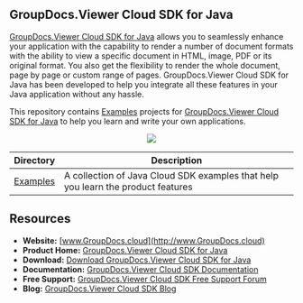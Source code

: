 ## GroupDocs.Viewer Cloud SDK for Java

[GroupDocs.Viewer Cloud SDK for Java](https://products.groupdocs.cloud/Viewer/java) allows you to seamlessly enhance your application with the capability to render a number of document formats with the ability to view a specific document in HTML, image, PDF or its original format. You also get the flexibility to render the whole document, page by page or custom range of pages. GroupDocs.Viewer Cloud SDK for Java has been developed to help you integrate all these features in your Java application without any hassle.

This repository contains [Examples](Examples) projects for [GroupDocs.Viewer Cloud SDK for Java](https://products.groupdocs.cloud/Viewer/java) to help you learn and write your own applications.

<p align="center">

  <a title="Download complete GroupDocs.Viewer Cloud SDK Examples for Java source code" href="https://github.com/groupdocs-Viewer-cloud/groupdocs-Viewer-cloud-java-samples/archive/master.zip">
	<img src="https://raw.github.com/AsposeExamples/java-examples-dashboard/master/images/downloadZip-Button-Large.png" />
  </a>
</p>

Directory | Description
--------- | -----------
[Examples](Examples)  | A collection of Java Cloud SDK examples that help you learn the product features

## Resources

+ **Website:** [www.GroupDocs.cloud](http://www.GroupDocs.cloud)
+ **Product Home:** [GroupDocs.Viewer Cloud SDK for Java](https://products.groupdocs.cloud/Viewer/java)
+ **Download:** [Download GroupDocs.Viewer Cloud SDK for Java](https://www.nuget.org/packages/GroupDocs.Viewer-Cloud/)
+ **Documentation:** [GroupDocs.Viewer Cloud SDK Documentation](https://docs.groupdocs.cloud/display/Viewercloud/Home)
+ **Free Support:** [GroupDocs.Viewer Cloud SDK Free Support Forum](https://forum.groupdocs.cloud/c/Viewer)
+ **Blog:** [GroupDocs.Viewer Cloud SDK Blog](https://blog.groupdocs.cloud/category/Viewer/)